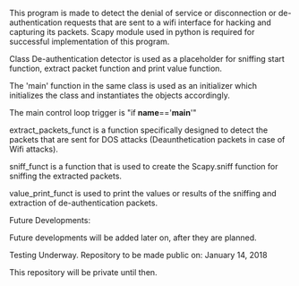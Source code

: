 This program is made to detect the denial of service or disconnection or de-authentication requests that are sent to a wifi interface for hacking and capturing its packets.
Scapy module used in python is required for successful implementation of this program.

Class De-authentication detector is used as a placeholder for sniffing start function, extract packet function and print value function.

The 'main' function in the same class is used as an initializer which initializes the class and instantiates the objects accordingly.

The main control loop trigger is "if __name__=='__main__'"

extract_packets_funct is a function specifically designed to detect the packets that are sent for DOS attacks (Deaunthetication packets in case of Wifi attacks).

sniff_funct is a function that is used to create the Scapy.sniff function for sniffing the extracted packets.

value_print_funct is used to print the values or results of the sniffing and extraction of de-authentication packets.

Future Developments:

Future developments will be added later on, after they are planned.


Testing Underway.
Repository to be made public on: January 14, 2018


This repository will be private until then.
